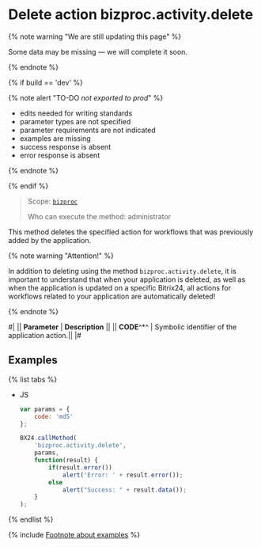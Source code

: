 # Delete action bizproc.activity.delete

{% note warning "We are still updating this page" %}

Some data may be missing — we will complete it soon.

{% endnote %}

{% if build == 'dev' %}

{% note alert "TO-DO _not exported to prod_" %}

- edits needed for writing standards
- parameter types are not specified
- parameter requirements are not indicated
- examples are missing
- success response is absent
- error response is absent

{% endnote %}

{% endif %}

> Scope: [`bizproc`](../../scopes/permissions.md)
>
> Who can execute the method: administrator

This method deletes the specified action for workflows that was previously added by the application.

{% note warning "Attention!" %}

In addition to deleting using the method `bizproc.activity.delete`, it is important to understand that when your application is deleted, as well as when the application is updated on a specific Bitrix24, all actions for workflows related to your application are automatically deleted!

{% endnote %}

#|
|| **Parameter** | **Description**                         ||
|| **CODE**^*^     | Symbolic identifier of the application action.||
|#

## Examples

{% list tabs %}

- JS

    ```javascript
    var params = {
        code: 'md5'
    };

    BX24.callMethod(
        'bizproc.activity.delete',
        params,
        function(result) {
            if(result.error())
                alert('Error: ' + result.error());
            else
                alert("Success: " + result.data());
        }
    );
    ```
    
{% endlist %}

{% include [Footnote about examples](../../../_includes/examples.md) %}